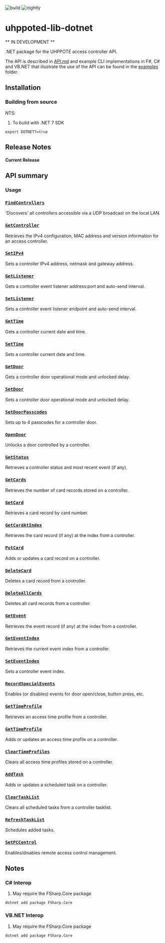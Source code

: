 ![build](https://github.com/uhppoted/uhppoted-lib-dotnet/workflows/build/badge.svg)
![nightly](https://github.com/uhppoted/uhppoted-lib-dotnet/workflows/nightly/badge.svg)

# uhppoted-lib-dotnet

** IN DEVELOPMENT **

.NET package for the UHPPOTE access controller API.

The API is described in [API.md](documentation/API/API.md) and example CLI implementations in F#, C# and VB.NET that 
illustrate the use of the API can be found in the [examples](examples) folder.

## Installation

### Building from source

NTS:
1. To build with .NET 7 SDK
```
export DOTNET7=true
```

## Release Notes

#### Current Release

## API summary

### Usage


### [`FindControllers`](documentation/API/find-controllers.md)
'Discovers' all controllers accessible via a UDP broadcast on the local LAN.

### [`GetController`](documentation/API/get-controller.md)
Retrieves the IPv4 configuration, MAC address and version information for an access controller.

### [`SetIPv4`](documentation/API/set-IPv4.md)
Sets a controller IPv4 address, netmask and gateway address.

### [`GetListener`](documentation/API/get-listener.md)
Gets a controller event listener address:port and auto-send interval.

### [`SetListener`](documentation/API/set-listener.md)
Sets a controller event listener endpoint and auto-send interval.

### [`GetTime`](documentation/API/get-time.md)
Gets a controller current date and time.

### [`SetTime`](documentation/API/set-time.md)
Sets a controller current date and time.

### [`GetDoor`](documentation/API/get-door.md)
Gets a controller door operational mode and unlocked delay.

### [`SetDoor`](documentation/API/set-door.md)
Sets a controller door operational mode and unlocked delay.

### [`SetDoorPasscodes`](documentation/API/set-door-passcodes.md)
Sets up to 4 passcodes for a controller door.

### [`OpenDoor`](documentation/API/open-door.md)
Unlocks a door controlled by a controller.

### [`GetStatus`](documentation/API/get-status.md)
Retrieves a controller status and most recent event (if any).

### [`GetCards`](documentation/API/get-cards.md)
Retrieves the number of card records stored on a controller.

### [`GetCard`](documentation/API/get-card.md)
Retrieves a card record by card number.

### [`GetCardAtIndex`](documentation/API/get-card-at-index.md)
Retrieves the card record (if any) at the index from a controller.

### [`PutCard`](documentation/API/put-card.md)
Adds or updates a card record on a controller.

### [`DeleteCard`](documentation/API/delete-card.md)
Deletes a card record from a controller.

### [`DeleteAllCards`](documentation/API/delete-all-cards.md)
Deletes all card records from a controller.

### [`GetEvent`](documentation/API/get-event.md)
Retrieves the event record (if any) at the index from a controller.

### [`GetEventIndex`](documentation/API/get-event-index.md)
Retrieves the current event index from a controller.

### [`SetEventIndex`](documentation/API/set-event-index.md)
Sets a controller event index.

### [`RecordSpecialEvents`](documentation/API/record-special-events.md)
Enables (or disables) events for door open/close, button press, etc.

### [`GetTimeProfile`](documentation/API/get-time-profile.md)
Retrieves an access time profile from a controller.

### [`GetTimeProfile`](documentation/API/set-time-profile.md)
Adds or updates an access time profile on a controller.

### [`ClearTimeProfiles`](documentation/API/clear-time-profiles.md)
Clears all access time profiles stored on a controller.

### [`AddTask`](documentation/API/add-task.md)
Adds or updates a scheduled task on a controller.

### [`ClearTaskList`](documentation/API/clear-tasklist.md)
Clears all scheduled tasks from a controller tasklist.

### [`RefreshTaskList`](documentation/API/refresh-tasklist.md)
Schedules added tasks.

### [`SetPCControl`](documentation/API/set-pc-control.md)
Enables/disables remote access control management. 

## Notes

### C# Interop

1. May require the FSharp.Core package
```
dotnet add package FSharp.Core
```

### VB.NET Interop

1. May require the FSharp.Core package
```
dotnet add package FSharp.Core
```

[examples]:  https://github.com/uhppoted/uhppoted-lib-dotnet/tree/main/examples
